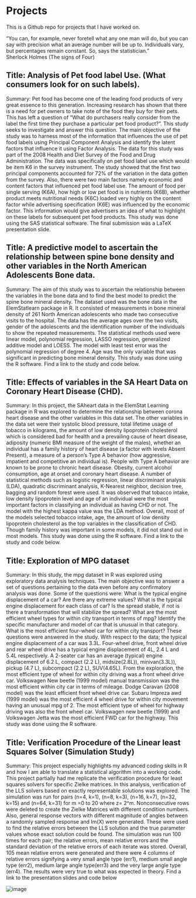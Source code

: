 # Projects
This is a Github repo for projects that I have worked on.


“You can, for example, never foretell what any one man will do, but you can say with precision what an average number will be up to. Individuals vary, but percentages remain constant. So, says the statistician.”  
Sherlock Holmes (The signs of Four)



## Title: Analysis of Pet food label Use. (What consumers look for on such labels).
Summary:
Pet food has become one of the leading food products of very great essence to this generation. Increasing research has shown that there is a need for pet owners to take note of the food they buy for their pets. This has left a question of “What do purchasers really consider from the label the first time they purchase a particular pet food product?”. This study seeks to investigate and answer this question. 
The main objective of the study was to harness most of the information that influences the use of pet food labels using Principal Component Analysis and identify the latent factors that influence it using Factor Analysis. The data for this study was part of the 2008 Health and Diet Survey of the Food and Drug Administration. The data was specifically on pet food label use which would be item K6 in the survey instrument. The study showed that the first two principal components accounted for 72% of the variation in the data gotten from the survey.  Also, there were two main factors namely economic and content factors that influenced pet food label use. The amount of food per single serving (K6A), how high or low pet food is in nutrients (K6B), whether product meets nutritional needs (K6C) loaded very highly on the content factor while advertising specification (K6E) was influenced by the economic factor.  This information would give advertisers an idea of what to highlight on these labels for subsequent pet food products. This study was done using the SAS statistical software. 
The final submission was a LaTeX presentation slide. 

## Title: A predictive model to ascertain the relationship between spine bone density and other variables in the North American Adolescents Bone data.

Summary:
The aim of this study was to ascertain the relationship between the variables in the bone data and to find the best model to predict the spine bone mineral density. The dataset used was the bone data in the ElemStatlearn package in R. It consisted of measurements in bone mineral density of 261 North American adolescents who made two consecutive visits to the hospital. The data has the average ages over the two visits, gender of the adolescents and the identification number of the individuals to show the repeated measurements. The statistical methods used were linear model, polynomial regression, LASSO regression, generalized additive model and LOESS. The model with least test error was the polynomial regression of degree 4. Age was the only variable that was significant in predicting bone mineral density.
This study was done using the R software. 
Find a link to the study and code below.



## Title: Effects of variables in the SA Heart Data on Coronary Heart Disease (CHD).
Summary: 
In this project, the SAheart data in the ElemStat Learning package in R was explored to determine the relationship between corona heart disease and the other variables in this data set. The other variables in the data set were their systolic blood pressure, total lifetime usage of tobacco in kilograms, the amount of low density lipoprotein cholesterol which is considered bad for health and a prevailing cause of heart disease, adiposity (numeric BMI measure of the weight of the males), whether an individual has a family history of heart disease (a factor with levels Absent Present), a measure of a person’s Type A behavior (how aggressive, impatient and competitive an individual is). People with Type A behavior are known to be prone to chronic heart disease. Obesity, current alcohol consumption, age at onset and coronary heart disease. 
A number of statistical methods such as logistic regression, linear discriminant analysis (LDA), quadratic discriminant analysis, K-Nearest neighbor, decision tree, bagging and random forest were used. It was observed that tobacco intake, low density lipoprotein level and age of an individual were the most important factors in classifying an individual as having CHD or not. The model with the highest kappa value was the LDA method. Overall, most of the models selected tobacco intake, age, the amount of low density lipoprotein cholesterol as the top variables in the classification of CHD. Though family history was important in some models, it did not stand out in most models.
This study was done using the R software. 
Find a link to the study and code below.




## Title: Exploration of MPG dataset
Summary:
In this study, the mpg dataset in R was explored using exploratory data analysis techniques. The main objective was to answer a set of questions pertaining to the data even before any confirmatory analysis was done. Some of the questions were:
What is the typical engine displacement of a car?  Are there any extreme values?
What is the typical engine displacement for each class of car? Is the spread stable, if not is there a transformation that will stabilize the spread? 
What are the most efficient wheel types for within city transport in terms of mpg?
Identify the specific manufacturer and model of car that is unusual in that category.
What is the most efficient four-wheel car for within city transport? 
These questions were answered in the study.
With respect to the data; the typical engine displacement of a car was 3.3L.
 Four-wheel drive, front wheel drive and rear wheel drive has a typical engine displacement of 4L, 2.4 L and 5.4L respectively. A 2-seater car has an average (typical) engine displacement of 6.2 L, compact (2.2 L), midsize(2.8L)), minivan(3.3L)), pickup (4.7 L), subcompact (2.2 L), SUV(4.65L). From the exploration, the most efficient type of wheel for within city driving was a front wheel drive car. Volkswagen New beetle (1999 model) manual transmission was the most efficient within city car in terms of mileage. Dodge Caravan (2008 model) was the least efficient front wheel drive car. Subaru Impreza awd (1999 model) was the most efficient 4 wheel drive for within city movement having an unusual mpg of 2. The most efficient type of wheel for highway driving was also the front wheel car. Volkswagen new beetle (1999) and Volkswagen Jetta was the most efficient FWD car for the highway.
This study was done using the R software. 


## Title: Verification Procedure of the Linear least Squares Solver (Simulation Study) 

Summary:
This project especially highlights my advanced coding skills in R and how I am able to translate a statistical algorithm into a working code. This project partially had me replicate the verification procedure for least squares solvers for specific Zielke matrices.
In this analysis, verification of the LLS solvers based on exactly representable solutions was explored.
The simulation was run for pairs (n=4, k=1), (n=8, k=3), (n=16, k=7), (n=32, k=15) and (n=64, k=31) for m =0 to 20 where z= 2^m. Nonconsecutive rows were deleted to create the Zielke Matrices with different condition numbers. Also, general response vectors with different magnitude of angles between a randomly sampled response and Im(X) were generated. These were used to find the relative errors between the LLS solution and the true parameter values whose exact solution could be found. The simulation was run 100 times for each pair; the relative errors, mean relative errors and the standard deviation of the relative errors of each iterate was stored. Overall, 105 mean relative errors were generated and there were 4 columns of relative errors signifying a very small angle type (err1), medium small angle type (err2), medium large angle type(err3) and the very large angle type (err4).  The results were very true to what was expected in theory. 
Find a link to the presentation slides and code below








![image](https://user-images.githubusercontent.com/89955174/191955319-04076eef-4262-47e5-af5b-455119155ce9.png)
